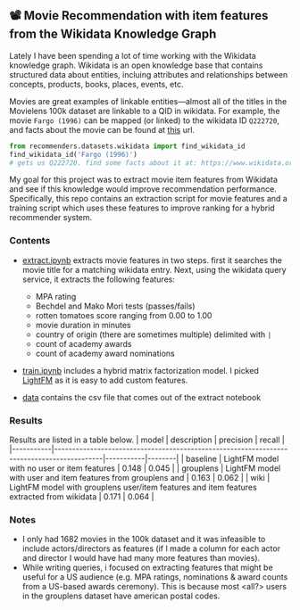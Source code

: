 ## 📽 Movie Recommendation with item features from the Wikidata Knowledge Graph

Lately I have been spending a lot of time working with the Wikidata knowledge graph. Wikidata is an open knowledge base that contains structured data about entities, incluing attributes and relationships between concepts, products, books, places, events, etc.

Movies are great examples of linkable entities—almost all of the titles in the Movielens 100k dataset are linkable to a QID in wikidata. For example, the movie `Fargo (1996)` can be mapped (or linked) to the wikidata ID `Q222720`, and facts about the movie can be found at [this](https://www.wikidata.org/wiki/Q222720) url.

```python
from recommenders.datasets.wikidata import find_wikidata_id
find_wikidata_id('Fargo (1996)') 
# gets us Q222720. find some facts about it at: https://www.wikidata.org/wiki/Q222720
```

My goal for this project was to extract movie item features from Wikidata and see if this knowledge would improve recommendation performance. Specifically, this repo contains an extraction script for movie features and a training script which uses these features to improve ranking for a hybrid recommender system. 


### Contents 
- [extract.ipynb](./extract.ipynb) extracts movie features in two steps. first it searches the movie title for a matching wikidata entry. Next, using the wikidata query service, it extracts the following features:
    - MPA rating
    - Bechdel and Mako Mori tests (passes/fails)
    - rotten tomatoes score ranging from 0.00 to 1.00
    - movie duration in minutes
    - country of origin (there are sometimes multiple) delimited with `|` 
    - count of academy awards
    - count of academy award nominations

- [train.ipynb](./train.ipynb) includes <training and eval for > a hybrid matrix factorization model. I picked [LightFM]() as it is easy to add custom features.

- [data](./data/) contains the csv file that comes out of the extract notebook



### Results
Results are listed in a table below.
| model     | description                                                                               | precision | recall |
|-----------|-------------------------------------------------------------------------------------------|-----------|--------|
| baseline  | LightFM model with no user or item features                                               | 0.148     | 0.045  |
| grouplens | LightFM model with user and item features from grouplens and                              | 0.163     | 0.062  |
| wiki      | LightFM model with grouplens user/item features and item features extracted from wikidata | 0.171     | 0.064  |

### Notes 
- I only had 1682 movies in the 100k dataset and it was infeasible to include actors/directors as features (if I made a column for each actor and director I would have had many more features than movies).
- While writing queries, i focused on extracting features that might be useful for a US audience (e.g. MPA ratings, nominations & award counts from a US-based awards ceremony). This is because most <all?> users in the grouplens dataset have american postal codes. 
